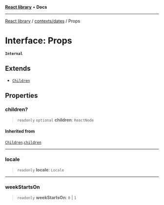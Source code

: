 [**React library**](../../../index.md) • **Docs**

***

[React library](../../../modules.md) / [contexts/dates](../index.md) / Props

# Interface: Props

**`Internal`**

## Extends

- [`Children`](../../../types/CommonProps/interfaces/Children.md)

## Properties

### children?

> `readonly` `optional` **children**: `ReactNode`

#### Inherited from

[`Children`](../../../types/CommonProps/interfaces/Children.md).[`children`](../../../types/CommonProps/interfaces/Children.md#children)

***

### locale

> `readonly` **locale**: `Locale`

***

### weekStartsOn

> `readonly` **weekStartsOn**: `0` \| `1`
